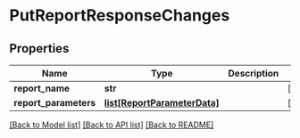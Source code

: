 # PutReportResponseChanges

## Properties
Name | Type | Description | Notes
------------ | ------------- | ------------- | -------------
**report_name** | **str** |  | [optional] 
**report_parameters** | [**list[ReportParameterData]**](ReportParameterData.md) |  | [optional] 

[[Back to Model list]](../README.md#documentation-for-models) [[Back to API list]](../README.md#documentation-for-api-endpoints) [[Back to README]](../README.md)

